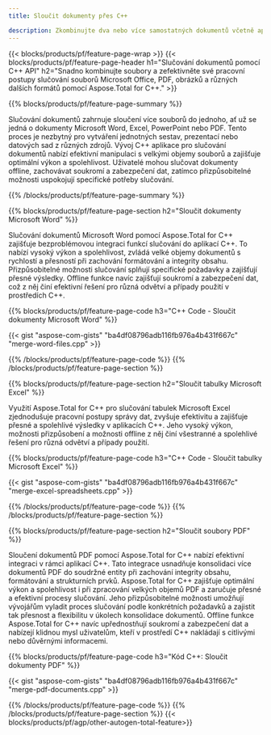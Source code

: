 ```yaml
---
title: Sloučit dokumenty přes C++ 

description: Zkombinujte dva nebo více samostatných dokumentů včetně aplikací Microsoft Word, Excel, PowerPoint, PDF a Obrázky prostřednictvím aplikace C++. Otestujte výsledky sloučení online prostřednictvím aplikace.
---
```


{{< blocks/products/pf/feature-page-wrap >}}
{{< blocks/products/pf/feature-page-header h1="Slučování dokumentů pomocí C++ API" h2="Snadno kombinujte soubory a zefektivněte své pracovní postupy slučování souborů Microsoft Office, PDF, obrázků a různých dalších formátů pomocí Aspose.Total for C++." >}}

{{% blocks/products/pf/feature-page-summary %}}

Slučování dokumentů zahrnuje sloučení více souborů do jednoho, ať už se jedná o dokumenty Microsoft Word, Excel, PowerPoint nebo PDF. Tento proces je nezbytný pro vytváření jednotných sestav, prezentací nebo datových sad z různých zdrojů. Vývoj C++ aplikace pro slučování dokumentů nabízí efektivní manipulaci s velkými objemy souborů a zajišťuje optimální výkon a spolehlivost. Uživatelé mohou slučovat dokumenty offline, zachovávat soukromí a zabezpečení dat, zatímco přizpůsobitelné možnosti uspokojují specifické potřeby slučování. 

{{% /blocks/products/pf/feature-page-summary  %}}

{{% blocks/products/pf/feature-page-section  h2="Sloučit dokumenty Microsoft Word" %}}

Slučování dokumentů Microsoft Word pomocí Aspose.Total for C++ zajišťuje bezproblémovou integraci funkcí slučování do aplikací C++. To nabízí vysoký výkon a spolehlivost, zvládá velké objemy dokumentů s rychlostí a přesností při zachování formátování a integrity obsahu. Přizpůsobitelné možnosti slučování splňují specifické požadavky a zajišťují přesné výsledky. Offline funkce navíc zajišťují soukromí a zabezpečení dat, což z něj činí efektivní řešení pro různá odvětví a případy použití v prostředích C++.


{{% blocks/products/pf/feature-page-code h3="C++ Code - Sloučit dokumenty Microsoft Word" %}}

{{< gist "aspose-com-gists" "ba4df08796adb116fb976a4b431f667c" "merge-word-files.cpp" >}}

{{% /blocks/products/pf/feature-page-code  %}}
{{% /blocks/products/pf/feature-page-section %}}

{{% blocks/products/pf/feature-page-section  h2="Sloučit tabulky Microsoft Excel" %}}

Využití Aspose.Total for C++ pro slučování tabulek Microsoft Excel zjednodušuje pracovní postupy správy dat, zvyšuje efektivitu a zajišťuje přesné a spolehlivé výsledky v aplikacích C++. Jeho vysoký výkon, možnosti přizpůsobení a možnosti offline z něj činí všestranné a spolehlivé řešení pro různá odvětví a případy použití.


{{% blocks/products/pf/feature-page-code h3="C++ Code - Sloučit tabulky Microsoft Excel" %}}

{{< gist "aspose-com-gists" "ba4df08796adb116fb976a4b431f667c" "merge-excel-spreadsheets.cpp" >}}

{{% /blocks/products/pf/feature-page-code  %}}
{{% /blocks/products/pf/feature-page-section %}}


{{% blocks/products/pf/feature-page-section  h2="Sloučit soubory PDF" %}}

Sloučení dokumentů PDF pomocí Aspose.Total for C++ nabízí efektivní integraci v rámci aplikací C++. Tato integrace usnadňuje konsolidaci více dokumentů PDF do soudržné entity při zachování integrity obsahu, formátování a strukturních prvků. Aspose.Total for C++ zajišťuje optimální výkon a spolehlivost i při zpracování velkých objemů PDF a zaručuje přesné a efektivní procesy slučování. Jeho přizpůsobitelné možnosti umožňují vývojářům vyladit proces slučování podle konkrétních požadavků a zajistit tak přesnost a flexibilitu v úkolech konsolidace dokumentů. Offline funkce Aspose.Total for C++ navíc upřednostňují soukromí a zabezpečení dat a nabízejí klidnou mysl uživatelům, kteří v prostředí C++ nakládají s citlivými nebo důvěrnými informacemi.

{{% blocks/products/pf/feature-page-code h3="Kód C++: Sloučit dokumenty PDF" %}}

{{< gist "aspose-com-gists" "ba4df08796adb116fb976a4b431f667c" "merge-pdf-documents.cpp" >}}

{{% /blocks/products/pf/feature-page-code  %}}
{{% /blocks/products/pf/feature-page-section %}}
{{< blocks/products/pf/agp/other-autogen-total-feature>}}